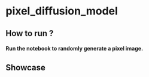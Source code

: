 # pixel_diffusion_model

## How to run ?

#### Run the notebook to randomly generate a pixel image.

## Showcase

